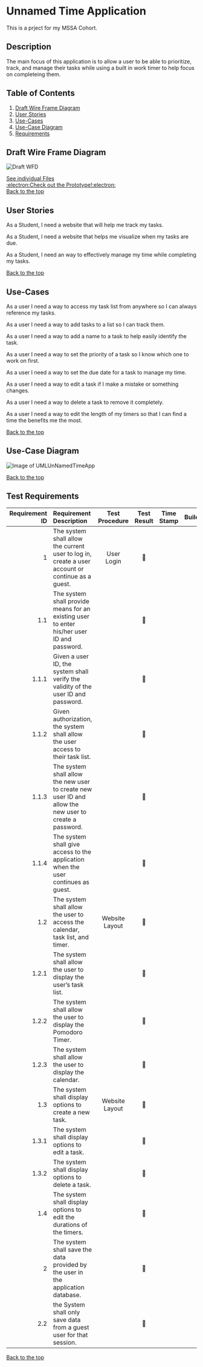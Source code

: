 # Unnamed Time Application
This is a prject for my MSSA Cohort.

## Description
The main focus of this application is to allow a user to be able to prioritize, track, and manage their tasks while using a built in work timer to help focus on completeing them.

## Table of Contents
1. [Draft Wire Frame Diagram](https://github.com/jonathan-f-gomez/unnamed-time-application#draft-wire-frame-diagram)
1. [User Stories](https://github.com/jonathan-f-gomez/unnamed-time-application#user-stories)
1. [Use-Cases](https://github.com/jonathan-f-gomez/unnamed-time-application#use-cases)
1. [Use-Case Diagram](https://github.com/jonathan-f-gomez/unnamed-time-application#use-case-diagram)
1. [Requirements](https://github.com/jonathan-f-gomez/unnamed-time-application#test-requirements)




## Draft Wire Frame Diagram
![Draft WFD](https://github.com/jonathan-f-gomez/unnamed-time-application/blob/main/Requirements/Wire-Frame-Diagram/UTAFull.jpg)


[See individual Files](https://github.com/jonathan-f-gomez/unnamed-time-application/blob/main/Requirements/Wire-Frame-Diagram)<br />
[:electron:Check out the Prototype!:electron:](https://github.com/jonathan-f-gomez/unnamed-time-application/tree/main/Requirements/Prototype)<br />
[Back to the top](https://github.com/jonathan-f-gomez/unnamed-time-application#unnamed-time-application)


## User Stories
As a Student, I need a website that will help me track my tasks.

As a Student, I need a website that helps me visualize when my tasks are due.

As a Student, I need an way to effectively manage my time while completing my tasks.

[Back to the top](https://github.com/jonathan-f-gomez/unnamed-time-application#unnamed-time-application)

## Use-Cases

As a user I need a way to access my task list from anywhere so I can always reference my tasks.

As a user I need a way to add tasks to a list so I can track them.

As a user I need a way to add a name to a task to help easily identify the task.

As a user I need a way to set the priority of a task so I know which one to work on first.

As a user I need a way to set the due date for a task to manage my time.

As a user I need a way to edit a task if I make a mistake or something changes.

As a user I need a way to delete a task to remove it completely.

As a user I need a way to edit the length of my timers so that I can find a time the benefits me the most.

[Back to the top](https://github.com/jonathan-f-gomez/unnamed-time-application#unnamed-time-application)

## Use-Case Diagram
![Image of UMLUnNamedTimeApp](https://github.com/jonathan-f-gomez/unnamed-time-application/blob/main/Requirements/UMLUnNamedTimeApp.jpg)

[Back to the top](https://github.com/jonathan-f-gomez/unnamed-time-application#unnamed-time-application)

## Test Requirements
| Requirement ID | Requirement Description | Test Procedure | Test Result | Time Stamp | Build |
|----:|:----|:----:|:----:|:----:|:----:|
| 1 | The system shall allow the current user to log in, create a user account or continue as a guest.	| User Login | :red_circle: |  |  |
| 1.1 | The system shall provide means for an existing user to enter his/her user ID and password.	|  | :red_circle: |  |  |
| 1.1.1 | Given a user ID, the system shall verify the validity of the user ID and password. |  | :red_circle: |  |  |
| 1.1.2 | Given authorization, the system shall allow the user access to their task list.	|  | :red_circle: |  |  |
| 1.1.3 | The system shall allow the new user to create new user ID and allow the new user to create a password. |  | :red_circle: |  |  |
| 1.1.4 | The system shall give access to the application when the user continues as guest.	|  | :red_circle: |  |  |
| 1.2 | The system shall allow the user to access the calendar, task list, and timer.	| Website Layout | :red_circle: |  |  |
| 1.2.1 | The system shall allow the user to display the user’s task list.	|  | :red_circle: |  |  |
| 1.2.2 | The system shall allow the user to display the Pomodoro Timer. |  | :red_circle: |  |  |
| 1.2.3 | The system shall allow the user to display the calendar.	|  | :red_circle: |  |  |
| 1.3 | The system shall display options to create a new task.	| Website Layout | :red_circle: |  |  |
| 1.3.1 | The system shall display options to edit a task.		|  | :red_circle: |  |  |
| 1.3.2 | The system shall display options to delete a task.	|  | :red_circle: |  |  |
| 1.4 | The system shall display options to edit the durations of the timers.	|  | :red_circle: |  |  |
| 2 | The system shall save the data provided by the user in the application database.	|  | :red_circle: |  |  |
| 2.2 | the System shall only save data from a guest user for that session.	|  | :red_circle: |  |  |

[Back to the top](https://github.com/jonathan-f-gomez/unnamed-time-application#unnamed-time-application)


